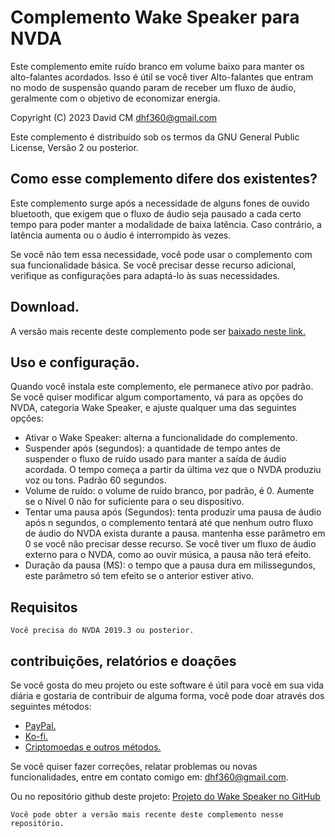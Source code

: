 # Complemento Wake Speaker para NVDA  #

Este complemento emite ruído branco em volume baixo para manter os alto-falantes acordados. Isso é útil se você tiver Alto-falantes que entram no modo de suspensão quando param de receber um fluxo de áudio, geralmente com o objetivo de economizar energia.

Copyright (C) 2023 David CM <dhf360@gmail.com>

Este complemento é distribuído sob os termos da GNU General Public License, Versão 2 ou posterior.

## Como esse complemento difere dos existentes?

Este complemento surge após a necessidade de alguns fones de ouvido bluetooth, que exigem que o fluxo de áudio seja pausado a cada certo tempo para poder manter a modalidade de baixa latência. Caso contrário, a latência aumenta ou o áudio é interrompido às vezes.

Se você não tem essa necessidade, você pode usar o complemento com sua funcionalidade básica. Se você precisar desse recurso adicional, verifique as configurações para adaptá-lo às suas necessidades.


## Download.

A versão mais recente deste complemento pode ser [baixado neste link.](https://davidacm.github.io/getlatest/gh/davidacm/WakeSpeaker)

## Uso e configuração.

Quando você instala este complemento, ele permanece ativo por padrão. Se você quiser modificar algum comportamento, vá para as opções do NVDA, categoria Wake Speaker, e ajuste qualquer uma das seguintes opções:

* Ativar o Wake Speaker: alterna a funcionalidade do complemento.
* Suspender após (segundos): a quantidade de tempo antes de suspender o fluxo de ruído usado para manter a saída de áudio acordada. O tempo começa a partir da última vez que o NVDA produziu voz ou tons. Padrão 60 segundos.
* Volume de ruído: o volume de ruído branco, por padrão, é 0. Aumente se o Nível 0 não for suficiente para o seu dispositivo.
* Tentar uma pausa após (Segundos): tenta produzir uma pausa de áudio após n segundos, o complemento tentará até que nenhum outro fluxo de áudio do NVDA exista durante a pausa. mantenha esse parâmetro em 0 se você não precisar desse recurso. Se você tiver um fluxo de áudio externo para o NVDA, como ao ouvir música, a pausa não terá efeito.
* Duração da pausa (MS): o tempo que a pausa dura em milissegundos, este parâmetro só tem efeito se o anterior estiver ativo.

## Requisitos
  
    Você precisa do NVDA 2019.3 ou posterior.

## contribuições, relatórios e doações

Se você gosta do meu projeto ou este software é útil para você em sua vida diária e gostaria de contribuir de alguma forma, você pode doar através dos seguintes métodos:

* [PayPal.](https://paypal.me/davicm)
* [Ko-fi.](https://ko-fi.com/davidacm)
* [Criptomoedas e outros métodos.](https://davidacm.github.io/donations/)

Se você quiser fazer correções, relatar problemas ou novas funcionalidades, entre em contato comigo em: <dhf360@gmail.com>.

  Ou no repositório github deste projeto:
  [Projeto do Wake Speaker no GitHub](https://github.com/davidacm/WakeSpeaker)

    Você pode obter a versão mais recente deste complemento nesse repositório.
